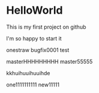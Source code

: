 # HelloWorld
This is my first project on github


I'm so happy to start it







onestraw
bugfix0001 test

masterHHHHHHHHH
 master55555



kkhuihuuihuuihde

one1111111111
new11111
